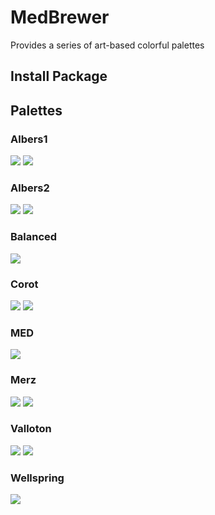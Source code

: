 # MedBrewer

Provides a series of art-based colorful palettes

## Install Package


## Palettes

### Albers1

![](palettes/albers1-source.jpeg)
![](palettes/albers1.jpeg)

### Albers2

![](palettes/albers2-source.jpeg)
![](palettes/albers2.jpeg)

### Balanced

![](palettes/balanced.jpeg)

### Corot

![](palettes/corot-source.jpeg)
![](palettes/corot.jpeg)

### MED

![](palettes/med.jpeg)

### Merz

![](palettes/merz-source.jpeg)
![](palettes/merz.jpeg)

### Valloton

![](palettes/valloton-source.jpeg)
![](palettes/valloton.jpeg)


### Wellspring

![](palettes/wellspring.jpeg)






